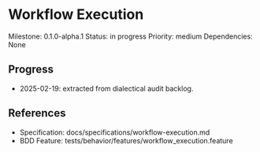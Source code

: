 # Workflow Execution
Milestone: 0.1.0-alpha.1
Status: in progress
Priority: medium
Dependencies: None

## Progress
- 2025-02-19: extracted from dialectical audit backlog.

## References
- Specification: docs/specifications/workflow-execution.md
- BDD Feature: tests/behavior/features/workflow_execution.feature
